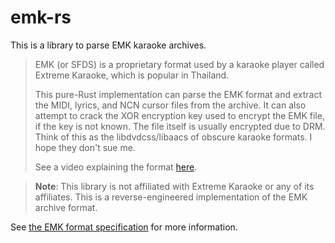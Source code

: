 # emk-rs

This is a library to parse EMK karaoke archives.

> EMK (or SFDS) is a proprietary format used by a karaoke player called Extreme Karaoke, which is popular in Thailand.
>
> This pure-Rust implementation can parse the EMK format and extract the MIDI, lyrics, and NCN cursor files from the archive. It can also attempt to
> crack the XOR encryption key used to encrypt the EMK file, if the key is not known. The file itself is usually encrypted due to DRM. Think of this as the
> libdvdcss/libaacs of obscure karaoke formats. I hope they don't sue me. 
>
> See a video explaining the format [here](https://youtu.be/IK2L_j0kUWw).

> **Note**: This library is not affiliated with Extreme Karaoke or any of its affiliates. This is a reverse-engineered implementation of the EMK archive format.


See [the EMK format specification](emk-spec.md) for more information.
